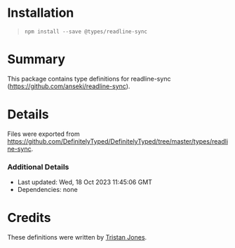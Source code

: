 # Installation
> `npm install --save @types/readline-sync`

# Summary
This package contains type definitions for readline-sync (https://github.com/anseki/readline-sync).

# Details
Files were exported from https://github.com/DefinitelyTyped/DefinitelyTyped/tree/master/types/readline-sync.

### Additional Details
 * Last updated: Wed, 18 Oct 2023 11:45:06 GMT
 * Dependencies: none

# Credits
These definitions were written by [Tristan Jones](https://github.com/jonestristand).
